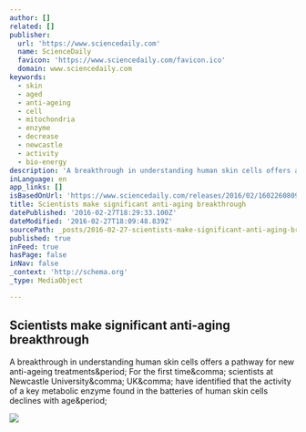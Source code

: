 ```yaml
---
author: []
related: []
publisher:
  url: 'https://www.sciencedaily.com'
  name: ScienceDaily
  favicon: 'https://www.sciencedaily.com/favicon.ico'
  domain: www.sciencedaily.com
keywords:
  - skin
  - aged
  - anti-ageing
  - cell
  - mitochondria
  - enzyme
  - decrease
  - newcastle
  - activity
  - bio-energy
description: 'A breakthrough in understanding human skin cells offers a pathway for new anti-ageing treatments. For the first time, scientists at Newcastle University, UK, have identified that the activity of a key metabolic enzyme found in the batteries of human skin cells declines with age.'
inLanguage: en
app_links: []
isBasedOnUrl: 'https://www.sciencedaily.com/releases/2016/02/160226080947.htm'
title: Scientists make significant anti-aging breakthrough
datePublished: '2016-02-27T18:29:33.100Z'
dateModified: '2016-02-27T18:09:48.839Z'
sourcePath: _posts/2016-02-27-scientists-make-significant-anti-aging-breakthrough.md
published: true
inFeed: true
hasPage: false
inNav: false
_context: 'http://schema.org'
_type: MediaObject

---
```

<article style=""><h1>Scientists make significant anti-aging breakthrough</h1><p>A breakthrough in understanding human skin cells offers a pathway for new anti-ageing treatments&amp;period; For the first time&amp;comma; scientists at Newcastle University&amp;comma; UK&amp;comma; have identified that the activity of a key metabolic enzyme found in the batteries of human skin cells declines with age&amp;period;</p><img src="https://images.sciencedaily.com/2016/02/160226080947_1_540x360.jpg" /></article>
